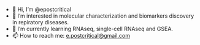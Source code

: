 - 👋 Hi, I’m @epostcritical
- 👀 I’m interested in molecular characterization and biomarkers discovery in repiratory diseases. 
- 🌱 I’m currently learning RNAseq, single-cell RNAseq and GSEA.
- 📫 How to reach me: e.postcritical@gmail.com

<!---
epostcritical/epostcritical is a ✨ special ✨ repository because its `README.md` (this file) appears on your GitHub profile.
You can click the Preview link to take a look at your changes.
--->
